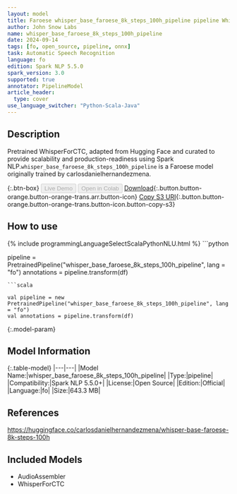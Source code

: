 ```yaml
---
layout: model
title: Faroese whisper_base_faroese_8k_steps_100h_pipeline pipeline WhisperForCTC from carlosdanielhernandezmena
author: John Snow Labs
name: whisper_base_faroese_8k_steps_100h_pipeline
date: 2024-09-14
tags: [fo, open_source, pipeline, onnx]
task: Automatic Speech Recognition
language: fo
edition: Spark NLP 5.5.0
spark_version: 3.0
supported: true
annotator: PipelineModel
article_header:
  type: cover
use_language_switcher: "Python-Scala-Java"
---
```


## Description

Pretrained WhisperForCTC, adapted from Hugging Face and curated to provide scalability and production-readiness using Spark NLP.`whisper_base_faroese_8k_steps_100h_pipeline` is a Faroese model originally trained by carlosdanielhernandezmena.

{:.btn-box}
<button class="button button-orange" disabled>Live Demo</button>
<button class="button button-orange" disabled>Open in Colab</button>
[Download](https://s3.amazonaws.com/auxdata.johnsnowlabs.com/public/models/whisper_base_faroese_8k_steps_100h_pipeline_fo_5.5.0_3.0_1726296312745.zip){:.button.button-orange.button-orange-trans.arr.button-icon}
[Copy S3 URI](s3://auxdata.johnsnowlabs.com/public/models/whisper_base_faroese_8k_steps_100h_pipeline_fo_5.5.0_3.0_1726296312745.zip){:.button.button-orange.button-orange-trans.button-icon.button-copy-s3}

## How to use



<div class="tabs-box" markdown="1">
{% include programmingLanguageSelectScalaPythonNLU.html %}
```python

pipeline = PretrainedPipeline("whisper_base_faroese_8k_steps_100h_pipeline", lang = "fo")
annotations =  pipeline.transform(df)   

```
```scala

val pipeline = new PretrainedPipeline("whisper_base_faroese_8k_steps_100h_pipeline", lang = "fo")
val annotations = pipeline.transform(df)

```
</div>

{:.model-param}
## Model Information

{:.table-model}
|---|---|
|Model Name:|whisper_base_faroese_8k_steps_100h_pipeline|
|Type:|pipeline|
|Compatibility:|Spark NLP 5.5.0+|
|License:|Open Source|
|Edition:|Official|
|Language:|fo|
|Size:|643.3 MB|

## References

https://huggingface.co/carlosdanielhernandezmena/whisper-base-faroese-8k-steps-100h

## Included Models

- AudioAssembler
- WhisperForCTC